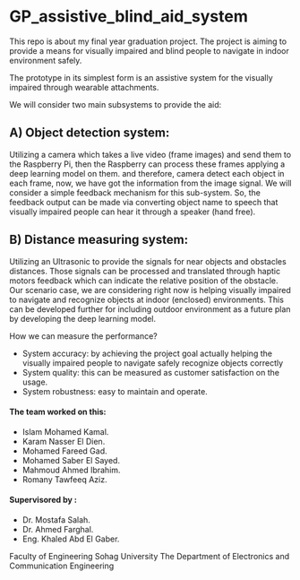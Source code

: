 # GP_assistive_blind_aid_system
This repo is about my final year graduation project.
The project is aiming to provide a means for visually impaired and blind people to navigate in indoor environment safely.

The prototype in its simplest form is an assistive system for the visually impaired through wearable attachments.

We will consider two main subsystems to provide the aid:

## A) Object detection system:
Utilizing a camera which takes a live video (frame images) and send them to the Raspberry Pi, then
the Raspberry can process these frames applying a deep learning model on them. and therefore, camera detect each object in 
each frame, now, we have got the information from the image signal. We will consider a simple feedback mechanism for this 
sub-system. So, the feedback output can be made via converting object name to speech that visually impaired people can hear 
it through a speaker (hand free).

## B) Distance measuring system:
Utilizing an Ultrasonic to provide the signals for near objects and obstacles distances. Those signals 
can be processed and translated through haptic motors feedback which can indicate the relative position of the obstacle.
Our scenario case, we are considering right now is helping visually impaired to navigate and recognize objects at indoor (enclosed)
environments. This can be developed further for including outdoor environment as a future plan by developing the deep learning model.

How we can measure the performance?
- System accuracy: by achieving the project goal actually helping the visually impaired people to navigate safely recognize objects correctly
- System quality: this can be measured as customer satisfaction on the usage.
- System robustness: easy to maintain and operate.

#### The team worked on this:
- Islam Mohamed Kamal.
- Karam Nasser El Dien.
- Mohamed Fareed Gad.
- Mohamed Saber El Sayed.
- Mahmoud Ahmed Ibrahim.
- Romany Tawfeeq Aziz.

#### Supervisored by :
- Dr. Mostafa Salah.
- Dr. Ahmed Farghal.
- Eng. Khaled Abd El Gaber.

Faculty of Engineering Sohag University The Department of Electronics and Communication Engineering
